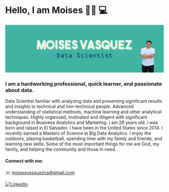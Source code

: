 # Hello, I am Moises 👋🏽 :computer:

![Moises Vasquex Data Scientist](https://raw.githubusercontent.com/moisesvasquez/moisesvasquez/master/github.png)

### I am a hardworking professional, quick learner, and passionate about data.
Data Scientist familiar with analyzing data and presenting significant results and insights to technical and non-technical people. Advanced understanding of statistical methods, machine learning and other analytical techniques. Highly organized, motivated and diligent with significant background in Business Analytics and Marketing.
I am 28 years old.
I was born and raised in El Salvador. I have been in the United States since 2014.
I recently earned a Masters of Science in Big Data Analytics.
I enjoy the outdoors, playing basketball, spending time with my family and friends, and learning new skills.
Some of the most important things for me are God, my family, and helping the community and those in need.

#### Connect with me:
 :envelope: [moisesvasquezca@gmail.com](mailto:moisesvasquezca@gmail.com)
 
 <a href="https://www.linkedin.com/in/vasquezmoises/"><img src="https://img.shields.io/badge/LinkedIn--_.svg?style=social&logo=linkedin" alt="LinkedIn"></a>
